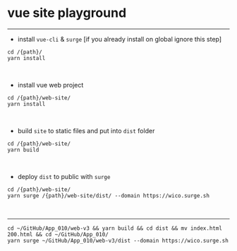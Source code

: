 # vue site playground

---

* install `vue-cli` & `surge`
[if you already install on global ignore this step]

```
cd /{path}/
yarn install
```
&nbsp;



* install vue web project
```
cd /{path}/web-site/
yarn install
```
&nbsp;



* build `site` to static files and put into `dist` folder
```
cd /{path}/web-site/
yarn build
```
&nbsp;



* deploy `dist` to public with `surge`
```
cd /{path}/web-site/
yarn surge /{path}/web-site/dist/ --domain https://wico.surge.sh
```
&nbsp;

---
```
cd ~/GitHub/App_010/web-v3 && yarn build && cd dist && mv index.html 200.html && cd ~/GitHub/App_010/
yarn surge ~/GitHub/App_010/web-v3/dist --domain https://wico.surge.sh
```
